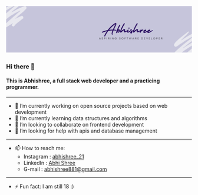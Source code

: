 [![Header](icon.png)](https://www.linkedin.com/in/abhi-shree-451394201)
---
### Hi there 👋
#### This is Abhishree, a full stack web developer and a practicing programmer.

<!--
**Abhishree881/Abhishree881** is a ✨ _special_ ✨ repository because its `README.md` (this file) appears on your GitHub profile.

Here are some ideas to get you started:
-->
---
- 🔭 I’m currently working on open source projects based on web development
- 🌱 I’m currently learning data structures and algorithms
- 👯 I’m looking to collaborate on frontend development
- 🤔 I’m looking for help with apis and database management
---
- 📫 How to reach me:
   - Instagram : [abhishree_21](https://www.instagram.com/abhishree_21/)
   - LinkedIn : [Abhi Shree](https://www.linkedicom/in/abhi-shree-451394201)
   - G-mail : abhishree881@gmail.com
---
- ⚡ Fun fact: I am still 18 :)

